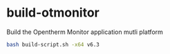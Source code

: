 # build-otmonitor
Build the Opentherm Monitor application mutli platform

```bash
bash build-script.sh -x64 v6.3
```
